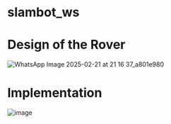 # slambot_ws
# Design of the Rover
![WhatsApp Image 2025-02-21 at 21 16 37_a801e980](https://github.com/user-attachments/assets/85bf0709-8b8a-4c6f-937c-572ac9fd835f)
# Implementation 
![image](https://github.com/user-attachments/assets/28e589a8-704c-4e51-bff0-03f5c4ffdb00)

